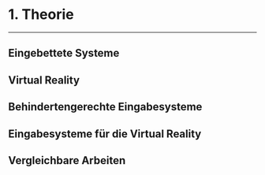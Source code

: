 # 1. Theorie
___

## Eingebettete Systeme
## Virtual Reality

## Behindertengerechte Eingabesysteme
## Eingabesysteme für die Virtual Reality


## Vergleichbare Arbeiten
